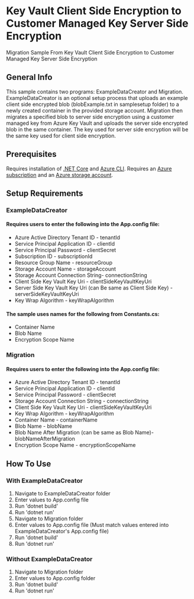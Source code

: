 # Key Vault Client Side Encryption to Customer Managed Key Server Side Encryption
Migration Sample From Key Vault Client Side Encryption to Customer Managed Key Server Side Encryption

## General Info
This sample contains two programs: ExampleDataCreator and Migration. ExampleDataCreator is an optional setup process that uploads an example client side encrypted blob (blobExample.txt in samplesetup folder) to a newly created container in the provided storage account.
Migration then migrates a specified blob to server side encryption using a customer managed key from Azure Key Vault and uploads the server side encrypted blob in the same container. 
The key used for server side encryption will be the same key used for client side encryption.

## Prerequisites
Requires installation of [.NET Core](https://dotnet.microsoft.com/download/dotnet-core) and [Azure CLI](https://docs.microsoft.com/en-us/cli/azure/install-azure-cli?view=azure-cli-latest).
Requires an [Azure subscription](https://azure.microsoft.com/en-us/free/) and an 
[Azure storage account](https://docs.microsoft.com/en-us/azure/storage/common/storage-account-create?tabs=azure-portal).

## Setup Requirements
### ExampleDataCreator
#### Requires users to enter the following into the App.config file:
* Azure Active Directory Tenant ID - tenantId
* Service Principal Application ID - clientId
* Service Principal Password - clientSecret
* Subscription ID - subscriptionId
* Resource Group Name - resourceGroup
* Storage Account Name - storageAccount
* Storage Account Connection String- connectionString
* Client Side Key Vault Key Uri - clientSideKeyVaultKeyUri
* Server Side Key Vault Key Uri (can Be same as Client Side Key) - serverSideKeyVaultKeyUri
* Key Wrap Algorithm - keyWrapAlgorithm

#### The sample uses names for the following from Constants.cs:
* Container Name
* Blob Name
* Encryption Scope Name

### Migration
#### Requires users to enter the following into the App.config file:
* Azure Active Directory Tenant ID - tenantId
* Service Principal Application ID - clientId
* Service Principal Password - clientSecret
* Storage Account Connection String - connectionString
* Client Side Key Vault Key Uri - clientSideKeyVaultKeyUri
* Key Wrap Algorithm - keyWrapAlgorithm
* Container Name - containerName
* Blob Name - blobName
* Blob Name After Migration (can be same as Blob Name)- blobNameAfterMigration
* Encryption Scope Name - encryptionScopeName

## How To Use
### With ExampleDataCreator
1. Navigate to ExampleDataCreator folder
2. Enter values to App.config file
3. Run 'dotnet build'
4. Run 'dotnet run'
5. Navigate to Migration folder
6. Enter values to App.config file (Must match values entered into ExampleDataCreator's App.config file)
7. Run 'dotnet build'
8. Run 'dotnet run'

### Without ExampleDataCreator
1. Navigate to Migration folder
2. Enter values to App.config folder
3. Run 'dotnet build'
4. Run 'dotnet run'
